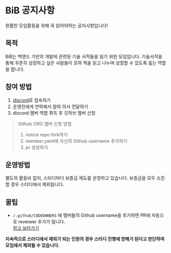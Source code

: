 # BiB 공지사항
원활한 모임활동을 위해 꼭 읽어야하는 공지사항입니다!

## 목적
BiB는 백엔드 기반의 개발에 관련된 기술 서적들을 읽기 위한 모임입니다.
기술서적을 통해 꾸준히 성장하고 싶은 사람들이 모여 책을 읽고 나누며 성장할 수 있도록 돕는 역할을 합니다.

## 참여 방법
1. [discord](https://discord.gg/bnfS2s8vkV)로 접속하기
2. 운영진에게 연락해서 참여 의사 전달하기
3. discord 멤버 역할 획득 후 깃허브 멤버 신청
  > Github ORG 멤버 신청 방법
  > 1. notice repo fork하기
  > 2. member.yaml에 자신의 Github username 추가하기
  > 3. pr 생성하기

## 운영방법
별도의 활동비 없이, 스터디마다 보증금 제도를 운영하고 있습니다. 
보증금을 모두 소진할 경우 스터디에서 제외됩니다.

## 꿀팁
- `/.github/CODEOWNERS` 에 멤버들의 Github username을 추가하면 PR에 자동으로 reveiwer 추가가 됩니다. </br> [참고 보러가기](https://github.com/Backend-in-Book/notice/blob/main/.github/CODEOWNERS)

**지속적으로 스터디에서 제외가 되는 인원의 경우 스터디 진행에 방해가 된다고 판단하여 모임에서 제외될 수 있습니다.**
